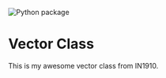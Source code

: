 ![Python package](https://github.com/vildesboe/vector/workflows/Python%20package/badge.svg)

# Vector Class

This is my awesome vector class from IN1910.